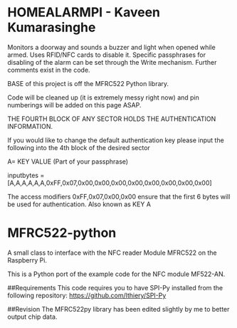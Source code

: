 HOMEALARMPI - Kaveen Kumarasinghe
=============
Monitors a doorway and sounds a buzzer and light when opened while armed.
Uses RFID/NFC cards to disable it. Specific passphrases for disabling of the alarm
can be set through the Write mechanism. Further comments exist in the code.

BASE of this project is off the MFRC522 Python library.

Code will be cleaned up (it is extremely messy right now) and pin numberings will be added on this page ASAP.

THE FOURTH BLOCK OF ANY SECTOR HOLDS THE AUTHENTICATION INFORMATION.

If you would like to change the default authentication key please input the following into the 4th block of the desired sector

A= KEY VALUE (Part of your passphrase)

inputbytes = [A,A,A,A,A,A,0xFF,0x07,0x00,0x00,0x00,0x00,0x00,0x00,0x00,0x00]

The access modifiers 0xFF,0x07,0x00,0x00 ensure that the first 6 bytes will be used for authentication. Also known as KEY A





MFRC522-python
==============

A small class to interface with the NFC reader Module MFRC522 on the Raspberry Pi.

This is a Python port of the example code for the NFC module MF522-AN.

##Requirements
This code requires you to have SPI-Py installed from the following repository:
https://github.com/lthiery/SPI-Py

##Revision
The MFRC522py library has been edited slightly by me to better output chip data.
